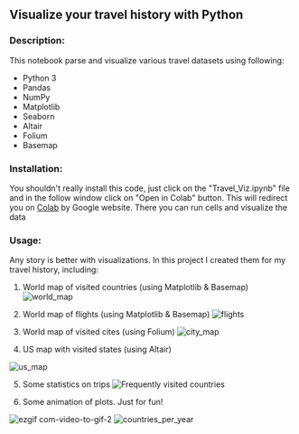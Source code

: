 ## Visualize your travel history with Python

### Description:
This notebook parse and visualize various travel datasets using following:
* Python 3
* Pandas
* NumPy
* Matplotlib
* Seaborn
* Altair
* Folium
* Basemap

### Installation:
You shouldn't really install this code, just click on the "Travel_Viz.ipynb" file and in the follow window click on "Open in Colab" button. This will redirect you on [Colab](colab.research.google.com) by Google website. There you can run cells and visualize the data

### Usage:
Any story is better with visualizations. In this project I created them for my travel history, including:

1. World map of visited countries (using Matplotlib & Basemap)
![world_map](https://user-images.githubusercontent.com/58124951/84112704-206bf000-a9de-11ea-8ce5-5bb330539ac8.png)

2. World map of flights (using Matplotlib & Basemap)
![flights](https://user-images.githubusercontent.com/58124951/84115459-f9fc8380-a9e2-11ea-8ebe-29972b8f6392.png)

3. World map of visited cites (using Folium)
![city_map](https://user-images.githubusercontent.com/58124951/84117766-e05d3b00-a9e6-11ea-88a7-11ad50bd3120.gif)

4. US map with visited states (using Altair)

![us_map](https://user-images.githubusercontent.com/58124951/84108631-7daf7380-a9d5-11ea-916e-0dc4c5970ff4.png)

5. Some statistics on trips
![Frequently visited countries](https://user-images.githubusercontent.com/58124951/84109173-ef3bf180-a9d6-11ea-80fd-f2b0bb541783.png) 

6. Some animation of plots. Just for fun!

![ezgif com-video-to-gif-2](https://user-images.githubusercontent.com/58124951/84109738-2f4fa400-a9d8-11ea-94c6-9b90f8f952c9.gif)
![countries_per_year](https://user-images.githubusercontent.com/58124951/84108943-51482700-a9d6-11ea-95d0-e3c7494a3ee5.gif)



